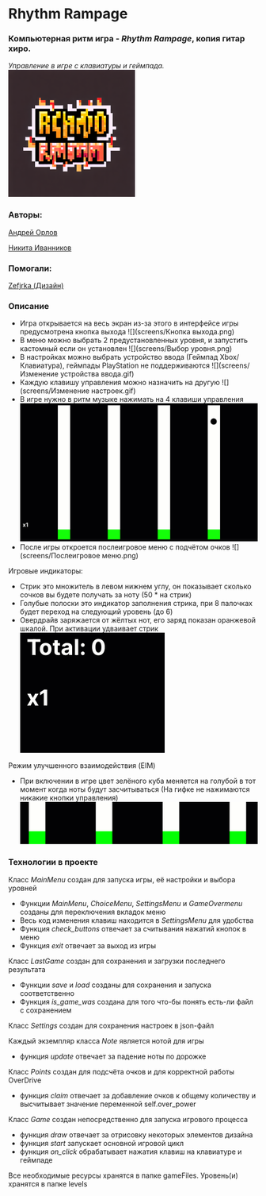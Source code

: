 # Rhythm Rampage

### Компьютерная ритм игра - *Rhythm Rampage*, копия гитар хиро.
*Управление в игре с клавиатуры и геймпада.* <br>
![gameFiles/img/icon.png](gameFiles/img/icon.png)

### Авторы:

[Андрей Орлов](https://github.com/vokintru)

[Никита Иванников](https://github.com/Nikiton-prog)

### Помогали:

[Zefjrka (Дизайн)](https://github.com/Zefjrka)

### Описание

 - Игра открывается на весь экран из-за этого в интерфейсе игры предусмотрена кнопка выхода
![](screens/Кнопка выхода.png)
 - В меню можно выбрать 2 предустановленных уровня, и запустить кастомный если он установлен
![](screens/Выбор уровня.png)
 - В настройках можно выбрать устройство ввода (Геймпад Xbox/Клавиатура), геймпады PlayStation не поддерживаются
![](screens/Изменение устройства ввода.gif)
 - Каждую клавишу управления можно назначить на другую
![](screens/Изменение настроек.gif)
 - В игре нужно в ритм музыке нажимать на 4 клавиши управления
![](screens/Геймплей.gif)
 - После игры откроется послеигровое меню с подчётом очков
![](screens/Послеигровое меню.png)

Игровые индикаторы:
 - Стрик это множитель в левом нижнем углу, он показывает сколько сочков вы будете получать за ноту (50 * на стрик)
 - Голубые полоски это индикатор заполнения стрика, при 8 палочках будет переход на следующий уровень (до 6)
 - Овердрайв заряжается от жёлтых нот, его заряд показан оранжевой шкалой. При активации удваивает стрик
![](screens/Индекаторы.gif)

Режим улучшенного взаимодействия (EIM)
 - При включении в игре цвет зелёного куба меняется на голубой в тот момент когда ноты будут засчитываться (На гифке не нажимаются никакие кнопки управления)
![](screens/EIM.gif)

### Технологии в проекте 

Класс *MainMenu* создан для запуска игры, её настройки и выбора уровней

 - Функции *MainMenu*, *ChoiceMenu*, *SettingsMenu* и *GameOvermenu* созданы для переключения вкладок меню
 - Весь код изменения клавиш находится в *SettingsMenu* для удобства
 - Функция *check_buttons* отвечает за считывания нажатий кнопок в меню
 - Функция *exit* отвечает за выход из игры

Класс *LastGame* создан для сохранения и загрузки последнего результата
 - Функции *save* и *load* созданы для сохранения и запуска соответственно
 - Функция *is_game_was* создана для того что-бы понять есть-ли файл с сохранением

Класс *Settings* создан для сохранения настроек в json-файл

Каждый экземпляр класса *Note* является нотой для игры
 - функция *update* отвечает за падение ноты по дорожке

Класс *Points* создан для подсчёта очков и для корректной работы OverDrive
- функция *claim* отвечает за добавление очков к общему количеству и высчитывает значение переменной self.over_power


Класс *Game* создан непосредственно для запуска игрового процесса
- функция *draw* отвечает за отрисовку некоторых элементов дизайна
- функция *start* запускает основной игровой цикл
- функция *on_click* обрабатывает нажатия клавиш на клавиатуре и геймпаде

Все необходимые ресурсы хранятся в папке gameFiles. Уровень(и) хранятся в папке levels
